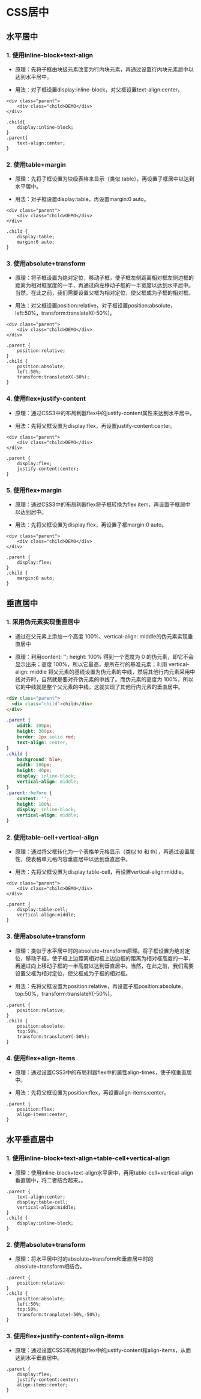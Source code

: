 # CSS居中

## 水平居中

### 1. 使用inline-block+text-align

- 原理：先将子框由块级元素改变为行内块元素，再通过设置行内块元素居中以达到水平居中。

- 用法：对子框设置display:inline-block，对父框设置text-align:center。

```
<div class="parent">
    <div class="child>DEMO</div>
</div>
```

```
.child{
    display:inline-block;
}
.parent{
    text-align:center;
}
```

### 2. 使用table+margin

- 原理：先将子框设置为块级表格来显示（类似 table），再设置子框居中以达到水平居中。

- 用法：对子框设置display:table，再设置margin:0 auto。

```
<div class="parent">
    <div class="child>DEMO</div>
</div>
```

```
.child {
    display:table;
    margin:0 auto;
}
```

### 3. 使用absolute+transform

- 原理：将子框设置为绝对定位，移动子框，使子框左侧距离相对框左侧边框的距离为相对框宽度的一半，再通过向左移动子框的一半宽度以达到水平居中。当然，在此之前，我们需要设置父框为相对定位，使父框成为子框的相对框。

- 用法：对父框设置position:relative，对子框设置position:absolute，left:50%，transform:translateX(-50%)。

```
<div class="parent">
    <div class="child>DEMO</div>
</div>
```

```
.parent {
    position:relative;
}
.child {
    position:absolute;
    left:50%;
    transform:translateX(-50%);
}
```

### 4. 使用flex+justify-content

- 原理：通过CSS3中的布局利器flex中的justify-content属性来达到水平居中。

- 用法：先将父框设置为display:flex，再设置justify-content:center。

```
<div class="parent">
    <div class="child>DEMO</div>
</div>
```

```
.parent {
    display:flex;
    justify-content:center;
}
```

### 5. 使用flex+margin

- 原理：通过CSS3中的布局利器flex将子框转换为flex item，再设置子框居中以达到居中。

- 用法：先将父框设置为display:flex，再设置子框margin:0 auto。

```
<div class="parent">
    <div class="child>DEMO</div>
</div>
```

```
.parent {
    display:flex;
}
.child {
    margin:0 auto;
}
```


## 垂直居中

### 1. 采用伪元素实现垂直居中

- 通过在父元素上添加一个高度 100%、vertical-align: middle的伪元素实现垂直居中

- 原理：利用content: ''; height: 100% 得到一个宽度为 0 的伪元素，即它不会显示出来；高度 100%，所以它最高，是所在行的基准元素；利用 vertical-align: middle 将父元素的基线设置为伪元素的中线，然后其他行内元素采用中线对齐时，自然就是要对齐伪元素的中线了。而伪元素的高度为 100%，所以它的中线就是整个父元素的中线，这就实现了其他行内元素的垂直居中。

```html
<div class="parent">
  <div class="child">child</div>
</div>
```

```css
.parent {
    width: 300px;
    height: 300px;
    border: 1px solid red;
    text-align: center;
}
.child {
    background: blue;
    width: 100px;
    height: 40px;
    display: inline-block;
    vertical-align: middle;
}
.parent::before {
    content: '';
    height: 100%;
    display: inline-block;
    vertical-align: middle;            
}
```

### 2. 使用table-cell+vertical-align

- 原理：通过将父框转化为一个表格单元格显示（类似 td 和 th），再通过设置属性，使表格单元格内容垂直居中以达到垂直居中。

- 用法：先将父框设置为display:table-cell，再设置vertical-align:middle。

```
<div class="parent">
    <div class="child>DEMO</div>
</div>
```

```
.parent {
    display:table-cell;
    vertical-align:middle;
}
```

### 3. 使用absolute+transform

- 原理：类似于水平居中时的absolute+transform原理。将子框设置为绝对定位，移动子框，使子框上边距离相对框上边边框的距离为相对框高度的一半，再通过向上移动子框的一半高度以达到垂直居中。当然，在此之前，我们需要设置父框为相对定位，使父框成为子框的相对框。

- 用法：先将父框设置为position:relative，再设置子框position:absolute，top:50%，transform:translateY(-50%)。

```
.parent {
    position:relative;
}
.child {
    position:absolute;
    top:50%;
    transform:translateY(-50%);
}
```

### 4. 使用flex+align-items

- 原理：通过设置CSS3中的布局利器flex中的属性align-times，使子框垂直居中。

- 用法：先将父框设置为position:flex，再设置align-items:center。

```
.parent {
    position:flex;
    align-items:center;
}
```

## 水平垂直居中

### 1. 使用inline-block+text-align+table-cell+vertical-align

- 原理：使用inline-block+text-align水平居中，再用table-cell+vertical-align垂直居中，将二者结合起来。。

```
.parent {
    text-align:center;
    display:table-cell;
    vertical-align:middle;
}
.child {
    display:inline-block;
}
```

### 2. 使用absolute+transform

- 原理：将水平居中时的absolute+transform和垂直居中时的absolute+transform相结合。

```
.parent {
    position:relative;
}
.child {
    position:absolute;
    left:50%;
    top:50%;
    transform:tranplate(-50%,-50%);
}
```

### 3. 使用flex+justify-content+align-items

- 原理：通过设置CSS3布局利器flex中的justify-content和align-items，从而达到水平垂直居中。

```
.parent {
    display:flex;
    justify-content:center;
    align-items:center;
}
```










